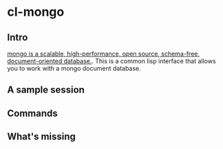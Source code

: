 # cl-mongo


## Intro

[mongo is a scalable, high-performance, open source, schema-free, document-oriented database.](http://www.mongodb.org). 
This is a common lisp interface that allows you to work with a 
mongo document database.




## A sample session


## Commands

## What's missing
